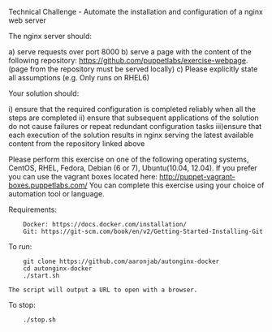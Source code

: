 Technical Challenge - Automate the installation and configuration of a nginx web server

The nginx server should: 

a) serve requests over port 8000 
b) serve a page with the content of the following repository: 
	https://github.com/puppetlabs/exercise-webpage. (page from the repository must be served locally) 
c) Please explicitly state all assumptions (e.g. Only runs on RHEL6)

Your solution should: 

i) ensure that the required configuration is completed reliably when all the steps are completed 
ii) ensure that subsequent applications of the solution do not cause failures or repeat redundant configuration tasks 
iii)ensure that each execution of the solution results in nginx serving the latest available content from the repository linked above

Please perform this exercise on one of the following operating systems, CentOS, RHEL, Fedora, Debian (6 or 7), Ubuntu(10.04, 12.04). If you prefer you can use the vagrant boxes located here: http://puppet-vagrant-boxes.puppetlabs.com/ You can complete this exercise using your choice of automation tool or language.

Requirements:
		
		Docker: https://docs.docker.com/installation/
		Git: https://git-scm.com/book/en/v2/Getting-Started-Installing-Git 

To run: 
		
		git clone https://github.com/aaronjab/autonginx-docker
		cd autonginx-docker 
		./start.sh

 	The script will output a URL to open with a browser.	

To stop:

		./stop.sh
